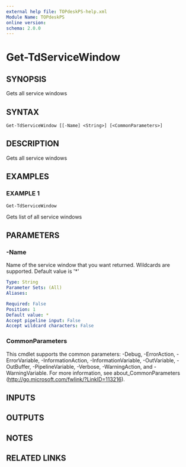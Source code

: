 ```yaml
---
external help file: TOPdeskPS-help.xml
Module Name: TOPdeskPS
online version:
schema: 2.0.0
---
```


# Get-TdServiceWindow

## SYNOPSIS
Gets all service windows

## SYNTAX

```
Get-TdServiceWindow [[-Name] <String>] [<CommonParameters>]
```

## DESCRIPTION
Gets all service windows

## EXAMPLES

### EXAMPLE 1
```
Get-TdServiceWindow
```

Gets list of all service windows

## PARAMETERS

### -Name
Name of the service window that you want returned.
Wildcards are supported.
Default value is '*'

```yaml
Type: String
Parameter Sets: (All)
Aliases:

Required: False
Position: 1
Default value: *
Accept pipeline input: False
Accept wildcard characters: False
```

### CommonParameters
This cmdlet supports the common parameters: -Debug, -ErrorAction, -ErrorVariable, -InformationAction, -InformationVariable, -OutVariable, -OutBuffer, -PipelineVariable, -Verbose, -WarningAction, and -WarningVariable.
For more information, see about_CommonParameters (http://go.microsoft.com/fwlink/?LinkID=113216).

## INPUTS

## OUTPUTS

## NOTES

## RELATED LINKS
